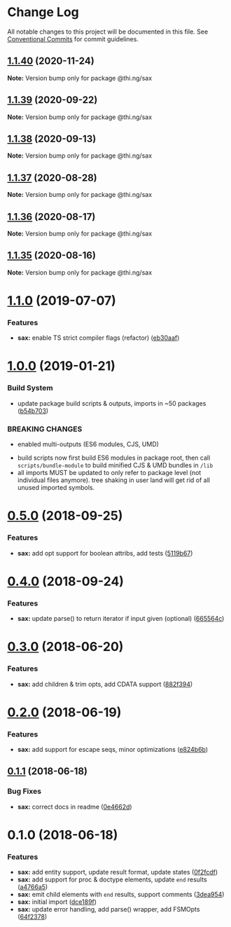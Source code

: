 # Change Log

All notable changes to this project will be documented in this file.
See [Conventional Commits](https://conventionalcommits.org) for commit guidelines.

## [1.1.40](https://github.com/thi-ng/umbrella/compare/@thi.ng/sax@1.1.39...@thi.ng/sax@1.1.40) (2020-11-24)

**Note:** Version bump only for package @thi.ng/sax





## [1.1.39](https://github.com/thi-ng/umbrella/compare/@thi.ng/sax@1.1.38...@thi.ng/sax@1.1.39) (2020-09-22)

**Note:** Version bump only for package @thi.ng/sax





## [1.1.38](https://github.com/thi-ng/umbrella/compare/@thi.ng/sax@1.1.37...@thi.ng/sax@1.1.38) (2020-09-13)

**Note:** Version bump only for package @thi.ng/sax





## [1.1.37](https://github.com/thi-ng/umbrella/compare/@thi.ng/sax@1.1.36...@thi.ng/sax@1.1.37) (2020-08-28)

**Note:** Version bump only for package @thi.ng/sax





## [1.1.36](https://github.com/thi-ng/umbrella/compare/@thi.ng/sax@1.1.35...@thi.ng/sax@1.1.36) (2020-08-17)

**Note:** Version bump only for package @thi.ng/sax





## [1.1.35](https://github.com/thi-ng/umbrella/compare/@thi.ng/sax@1.1.34...@thi.ng/sax@1.1.35) (2020-08-16)

**Note:** Version bump only for package @thi.ng/sax





# [1.1.0](https://github.com/thi-ng/umbrella/compare/@thi.ng/sax@1.0.19...@thi.ng/sax@1.1.0) (2019-07-07)

### Features

* **sax:** enable TS strict compiler flags (refactor) ([eb30aaf](https://github.com/thi-ng/umbrella/commit/eb30aaf))

# [1.0.0](https://github.com/thi-ng/umbrella/compare/@thi.ng/sax@0.5.13...@thi.ng/sax@1.0.0) (2019-01-21)

### Build System

* update package build scripts & outputs, imports in ~50 packages ([b54b703](https://github.com/thi-ng/umbrella/commit/b54b703))

### BREAKING CHANGES

* enabled multi-outputs (ES6 modules, CJS, UMD)

- build scripts now first build ES6 modules in package root, then call
  `scripts/bundle-module` to build minified CJS & UMD bundles in `/lib`
- all imports MUST be updated to only refer to package level
  (not individual files anymore). tree shaking in user land will get rid of
  all unused imported symbols.

<a name="0.5.0"></a>
# [0.5.0](https://github.com/thi-ng/umbrella/compare/@thi.ng/sax@0.4.1...@thi.ng/sax@0.5.0) (2018-09-25)

### Features

* **sax:** add opt support for boolean attribs, add tests ([5119b67](https://github.com/thi-ng/umbrella/commit/5119b67))

<a name="0.4.0"></a>
# [0.4.0](https://github.com/thi-ng/umbrella/compare/@thi.ng/sax@0.3.21...@thi.ng/sax@0.4.0) (2018-09-24)

### Features

* **sax:** update parse() to return iterator if input given (optional) ([665564c](https://github.com/thi-ng/umbrella/commit/665564c))

<a name="0.3.0"></a>
# [0.3.0](https://github.com/thi-ng/umbrella/compare/@thi.ng/sax@0.2.0...@thi.ng/sax@0.3.0) (2018-06-20)

### Features

* **sax:** add children & trim opts, add CDATA support ([882f394](https://github.com/thi-ng/umbrella/commit/882f394))

<a name="0.2.0"></a>
# [0.2.0](https://github.com/thi-ng/umbrella/compare/@thi.ng/sax@0.1.1...@thi.ng/sax@0.2.0) (2018-06-19)

### Features

* **sax:** add support for escape seqs, minor optimizations ([e824b6b](https://github.com/thi-ng/umbrella/commit/e824b6b))

<a name="0.1.1"></a>
## [0.1.1](https://github.com/thi-ng/umbrella/compare/@thi.ng/sax@0.1.0...@thi.ng/sax@0.1.1) (2018-06-18)

### Bug Fixes

* **sax:** correct docs in readme ([0e4662d](https://github.com/thi-ng/umbrella/commit/0e4662d))

<a name="0.1.0"></a>
# 0.1.0 (2018-06-18)

### Features

* **sax:** add entity support, update result format, update states ([0f2fcdf](https://github.com/thi-ng/umbrella/commit/0f2fcdf))
* **sax:** add support for proc & doctype elements, update `end` results ([a4766a5](https://github.com/thi-ng/umbrella/commit/a4766a5))
* **sax:** emit child elements with `end` results, support comments ([3dea954](https://github.com/thi-ng/umbrella/commit/3dea954))
* **sax:** initial import ([dce189f](https://github.com/thi-ng/umbrella/commit/dce189f))
* **sax:** update error handling, add parse() wrapper, add FSMOpts ([64f2378](https://github.com/thi-ng/umbrella/commit/64f2378))
